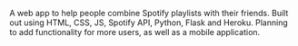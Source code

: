 A web app to help people combine Spotify playlists with their friends. Built out using HTML, CSS, JS, Spotify API, Python, Flask and Heroku. Planning to add functionality for more users, as well as a mobile application. 